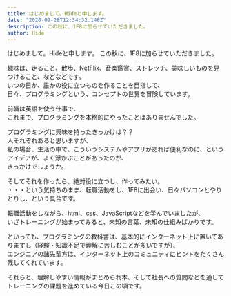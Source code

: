 ```yaml
---
title: はじめまして。Hideと申します。
date: "2020-09-28T12:34:32.148Z"
description: この秋に、1F8に加らせていただきました。
author: Hide
---
```


はじめまして。Hideと申します。
この秋に、1F8に加らせていただきました。

趣味は、走ること、散歩、NetFlix、音楽鑑賞、ストレッチ、美味しいものを見つけること、などなどです。  
いつの日か、誰かの役に立つものを作ることを目指して、  
日々、プログラミングという、コンセプトの世界を冒険しています。  

前職は英語を使う仕事で、  
これまで、プログラミングを本格的にやったことはありませんでした。  

プログラミングに興味を持ったきっかけは？？  
人それぞれあると思いますが、  
私の場合、生活の中で、こういうシステムやアプリがあれば便利なのに、というアイデアが、よく浮かぶことがあったのが、  
きっかけでしょうか。  

そしてそれを作ったら、絶対役に立つし、作ってみたい。  
・・・という気持ちのまま、転職活動をし、1F8に出会い、日々パソコンとやりとりし、という具合です。  

転職活動をしながら、html、css、JavaScriptなどを学んでいましたが、  
いざトレーニングが始まってみると、未知の言葉、未知の仕組みばかりです。  

といっても、プログラミングの教科書は、基本的にインターネット上に置いてありますし（経験・知識不足で理解に苦しむことが多いですが）、  
エンジニアの諸先輩方は、インターネット上のコミュニティにヒントをたくさん残してくれています。  

それらと、理解しやすい情報がまとめられ本、そして社長への質問などを通して  
トレーニングの課題を進めている今日この頃です。  
